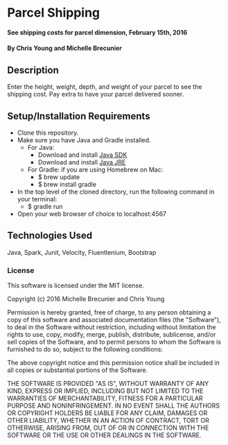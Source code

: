 # Parcel Shipping

#### See shipping costs for parcel dimension, February 15th, 2016

#### By Chris Young and Michelle Brecunier

## Description

Enter the height, weight, depth, and weight of your parcel to see the shipping cost. Pay extra to have your parcel delivered sooner.

## Setup/Installation Requirements

* Clone this repository.
* Make sure you have Java and Gradle installed.
    * For Java:
        * Download and install [Java SDK](http://www.oracle.com/technetwork/java/javase/downloads/jdk8-downloads-2133151.html)
        * Download and install [Java JRE](http://www.java.com/en/)
    * For Gradle: if you are using Homebrew on Mac:
        * $ brew update
        * $ brew install gradle
* In the top level of the cloned directory, run the following command in your terminal:
    * $ gradle run
* Open your web browser of choice to localhost:4567

## Technologies Used

Java, Spark, Junit, Velocity, Fluentlenium, Bootstrap

### License

This software is licensed under the MIT license.

Copyright (c) 2016 Michelle Brecunier and Chris Young

Permission is hereby granted, free of charge, to any person obtaining a copy of this software and associated documentation files (the "Software"), to deal in the Software without restriction, including without limitation the rights to use, copy, modify, merge, publish, distribute, sublicense, and/or sell copies of the Software, and to permit persons to whom the Software is furnished to do so, subject to the following conditions:

The above copyright notice and this permission notice shall be included in all copies or substantial portions of the Software.

THE SOFTWARE IS PROVIDED "AS IS", WITHOUT WARRANTY OF ANY KIND, EXPRESS OR IMPLIED, INCLUDING BUT NOT LIMITED TO THE WARRANTIES OF MERCHANTABILITY, FITNESS FOR A PARTICULAR PURPOSE AND NONINFRINGEMENT. IN NO EVENT SHALL THE AUTHORS OR COPYRIGHT HOLDERS BE LIABLE FOR ANY CLAIM, DAMAGES OR OTHER LIABILITY, WHETHER IN AN ACTION OF CONTRACT, TORT OR OTHERWISE, ARISING FROM, OUT OF OR IN CONNECTION WITH THE SOFTWARE OR THE USE OR OTHER DEALINGS IN THE SOFTWARE.
